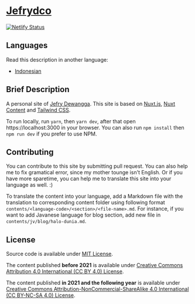 # [Jefrydco](https://jefrydco.id)

[![Netlify Status](https://api.netlify.com/api/v1/badges/95ed6895-3a5b-4355-8b93-30a7fe00473d/deploy-status)](https://app.netlify.com/sites/jefrydco/deploys)

## Languages

Read this description in another language:

- [Indonesian](./readme-id.md)

## Brief Description

A personal site of [Jefry Dewangga](https://twitter.com/jefrydco). This site is based on [Nuxt.js](https://nuxtjs.org), [Nuxt Content](https://content.nuxtjs.org/) and [Tailwind CSS](https://tailwindcss.com).

To run locally, run `yarn`, then `yarn dev`, after that open https://localhost:3000 in your browser. You can also run `npm install` then `npm run dev` if you prefer to use NPM.

## Contributing

You can contribute to this site by submitting pull request. You can also help me to fix gramatical error, since my mother tounge isn't English. Or if you have more sparetime, you can help me to translate this site into your language as well. :)

To translate the content into your language, add a Markdown file with the translation to corresponding content folder using following format `contents/<language-code>/<section>/<file-name>.md`. For instance, if you want to add Javanese language for blog section, add new file in `contents/jv/blog/halo-dunia.md`.

## License

Source code is available under [MIT License](./license.md).

The content published **before 2021** is available under [Creative Commons Attribution 4.0 International (CC BY 4.0) License](https://creativecommons.org/licenses/by/4.0/).

The content published **in 2021 and the following year** is available under [Creative Commons Attribution-NonCommercial-ShareAlike 4.0 International (CC BY-NC-SA 4.0) License](https://creativecommons.org/licenses/by-nc-sa/4.0/deed.en).

